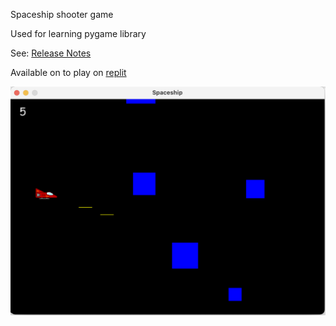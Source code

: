 Spaceship shooter game

Used for learning pygame library

See: [Release Notes](https://github.com/dlink/spaceship/blob/main/RELEASE_NOTES.md)

Available on to play on [replit](https://replit.com/join/ntxyqmhqvp-dlink)

![Screen Shot](screenshot.png)


